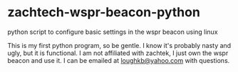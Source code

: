 # zachtech-wspr-beacon-python
python script to configure basic settings in the wspr beacon using linux

This is my first python program, so be gentle.  I know it's probably nasty and ugly, but it is functional.
I am not affiliated with zachtek, I just own the wspr beacon and use it.
I can be emailed at loughkb@yahoo.com with questions.
